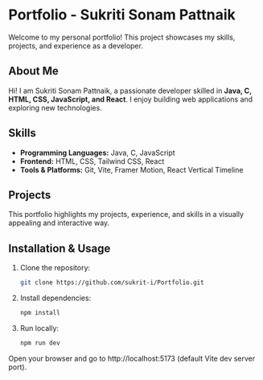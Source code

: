 # Portfolio - Sukriti Sonam Pattnaik

Welcome to my personal portfolio! This project showcases my skills, projects, and experience as a developer.

## About Me
Hi! I am Sukriti Sonam Pattnaik, a passionate developer skilled in **Java, C, HTML, CSS, JavaScript, and React**. I enjoy building web applications and exploring new technologies.

## Skills
- **Programming Languages:** Java, C, JavaScript  
- **Frontend:** HTML, CSS, Tailwind CSS, React  
- **Tools & Platforms:** Git, Vite, Framer Motion, React Vertical Timeline  

## Projects
This portfolio highlights my projects, experience, and skills in a visually appealing and interactive way.

## Installation & Usage
1. Clone the repository:
   ```bash
   git clone https://github.com/sukrit-i/Portfolio.git

2. Install dependencies:
   ```bash
   npm install

3. Run locally:
   ```bash
   npm run dev


Open your browser and go to http://localhost:5173 (default Vite dev server port).
